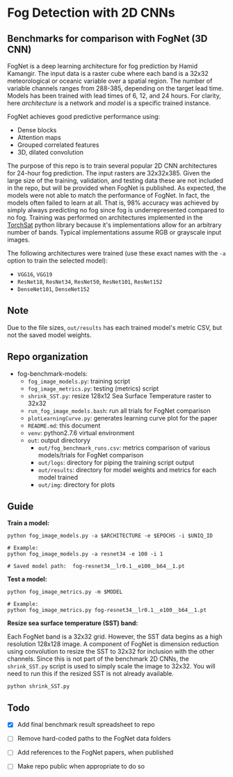 # Fog Detection with 2D CNNs
## Benchmarks for comparison with FogNet (3D CNN)

FogNet is a deep learning architecture for fog prediction by Hamid Kamangir. The input data is a raster cube where each band is a 32x32 meteorological or oceanic variable over a spatial region. The number of variable channels ranges from 288-385, depending on the target lead time. Models has been trained with lead times of 6, 12, and 24 hours. 
For clarity, here _architecture_ is a network and _model_ is a specific trained instance. 

FogNet achieves good predictive performance using:

- Dense blocks
- Attention maps
- Grouped correlated features
- 3D, dilated convolution

The purpose of this repo is to train several popular 2D CNN architectures for 24-hour fog prediction. The input rasters are 32x32x385. Given the large size of the training, validation, and testing data these are not included in the repo, but will be provided when FogNet is published. As expected, the models were not able to match the performance of FogNet. In fact, the models often failed to learn at all. That is, 98% accuracy was achieved by simply always predicting no fog since fog is underrepresented compared to no fog. Training was performed on architectures implemented in the [TorchSat](https://github.com/sshuair/torchsat) python library because it's implementations allow for an arbitrary number of bands. Typical implementations assume RGB or grayscale input images. 

The following architectures were trained (use these exact names with the `-a` option to train the selected model):

- `VGG16`, `VGG19`
- `ResNet18`, `ResNet34`, `ResNet50`, `ResNet101`, `ResNet152`
- `DenseNet101`, `DenseNet152`

## Note

Due to the file sizes, `out/results` has each trained model's metric CSV, but not the saved model weights. 

## Repo organization

- fog-benchmark-models:
	- `fog_image_models.py`: training script
	- `fog_image_metrics.py`: testing (metrics) script
	- `shrink_SST.py`: resize 128x12 Sea Surface Temperature raster to 32x32
	- `run_fog_image_models.bash`: run all trials for FogNet comparison
	- `plotLearningCurve.py`: generates learning curve plot for the paper
	- `README.md`: this document
	- `venv`: python2.7.6 virtual environment
	- `out`: output directoryy
		- `out/fog_benchmark_runs.csv`: metrics comparison of various models/trials for FogNet comparison
		- `out/logs`: directory for piping the training script output
		- `out/results`: directory for model weights and metrics for each model trained
		- `out/img`: directory for plots 

## Guide

**Train a model:**

    python fog_image_models.py -a $ARCHITECTURE -e $EPOCHS -i $UNIQ_ID 

    # Example:
    python fog_image_models.py -a resnet34 -e 100 -i 1
    
    # Saved model path:  fog-resnet34__lr0.1__e100__b64__1.pt

**Test a model:**

    python fog_image_metrics.py -m $MODEL 

    # Example:
    python fog_image_metrics.py fog-resnet34__lr0.1__e100__b64__1.pt

**Resize sea surface temperature (SST) band:**

Each FogNet band is a 32x32 grid. However, the SST data begins as a high resolution 128x128 image.
A component of FogNet is dimension reduction using convolution to resize the SST to 32x32 for inclusion with the other channels. 
Since this is not part of the benchmark 2D CNNs, the `shrink_SST.py` script is used to simply scale the image to 32x32.
You will need to run this if the resized SST is not already available.

    python shrink_SST.py

## Todo 

- [X] Add final benchmark result spreadsheet to repo
- [ ] Remove hard-coded paths to the FogNet data folders
- [ ] Add references to the FogNet papers, when published
- [ ] Make repo public when appropriate to do so


